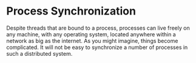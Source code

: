# Process Synchronization
Despite threads that are bound to a process, processes can live freely on any machine, with any operating system, located anywhere within a network as big as the internet. As you might imagine, things become complicated. It will not be easy to synchronize a number of processes in such a distributed system.
